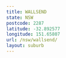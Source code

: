 ```yaml
---
title: WALLSEND
state: NSW
postcode: 2287
latitude: -32.892577
longitude: 151.65807
url: /nsw/wallsend/
layout: suburb
---
```


